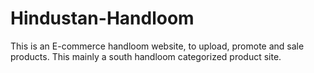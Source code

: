 # Hindustan-Handloom
This is an E-commerce handloom website, to upload, promote and sale products. This mainly a south handloom categorized product site.

